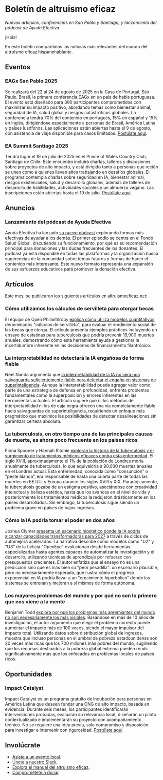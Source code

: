 # Boletín de altruismo eficaz
*Nuevos artículos, conferencias en San Pablo y Santiago, y lanzamiento del pódcast de Ayuda Efectiva*

¡Hola!

En este boletín compartimos las noticias más relevantes del mundo del altruismo eficaz hispanohablante.

## Eventos

### EAGx San Pablo 2025

Se realizará del 22 al 24 de agosto de 2025 en la Casa de Portugal, São Paulo, Brasil, la primera conferencia EAGx en un país de habla portuguesa. El evento está diseñado para 300 participantes comprometidos con maximizar su impacto positivo, abordando temas como bienestar animal, seguridad de IA, salud global y riesgos catastróficos globales. La conferencia tendrá 70% del contenido en portugués, 15% en español y 15% en inglés, dirigiéndose especialmente a personas de Brasil, América Latina y países lusófonos. Las aplicaciones están abiertas hasta el 9 de agosto, con asistencia de viaje disponible para casos limitados. [Postúlate aquí](https://www.effectivealtruism.org/ea-global/events/eagxsaopaulo-2025).

### EA Summit Santiago 2025 

Tendrá lugar el 19 de julio de 2025 en el Prince of Wales Country Club, Santiago de Chile. Este encuentro incluirá charlas, talleres y discusiones sobre proyectos de alto impacto, y está dirigido tanto a personas que recién se unen como a quienes llevan años trabajando en desafíos globales. El programa contempla charlas sobre seguridad en IA, bienestar animal, riesgos existenciales, salud y desarrollo globales, además de talleres de desarrollo de habilidades, actividades sociales y un almuerzo vegano. Las inscripciones están abiertas hasta el 19 de julio. [Postúlate aquí](https://www.effectivealtruism.org/ea-global/events/ea-summit-santiago-2025).

## Anuncios

### Lanzamiento del pódcast de Ayuda Efectiva

Ayuda Efectiva ha lanzado [su nuevo pódcast](https://ayudaefectiva.transistor.fm/episodes/fondo-salud-global) explorando formas más efectivas de ayudar a los demás. El primer episodio se centra en el Fondo Salud Global, discutiendo su funcionamiento, por qué es su recomendación principal para donaciones y las dudas frecuentes de los donantes. El pódcast ya está disponible en todas las plataformas y la organización busca sugerencias de la comunidad sobre temas futuros y formas de hacer el contenido más interesante. Este nuevo formato representa una expansión de sus esfuerzos educativos para promover la donación efectiva.

## Artículos

Este mes, se publicaron los siguientes artículos en [altruismoeficaz.net](https://altruismoeficaz.net/colecciones/manual-del-altruismo-eficaz):

### Cómo utilizamos los cálculos de servilleta para otorgar becas

El equipo de Open Philanthropy [explica cómo utiliza modelos cuantitativos](https://altruismoeficaz.net/articulos/como-utilizamos-los-calculos-de-servilleta-para-otorgar-becas), denominados "cálculos de servilleta", para evaluar el rendimiento social de las becas que otorga. El artículo presenta ejemplos prácticos incluyendo un ensayo de estatinas para tuberculosis que podría prevenir 19,900 muertes anuales, demostrando cómo esta herramienta ayuda a gestionar la incertidumbre inherente en las decisiones de financiamiento filantrópico.

### La interpretabilidad no detectará la IA engañosa de forma fiable

Neel Nanda argumenta que [la interpretabilidad de la IA no será una salvaguarda suficientemente fiable para detectar el engaño en sistemas de superinteligencia](https://altruismoeficaz.net/articulos/la-interpretabilidad-no-detectara-la-ia-enganosa-de-forma-fiable). Aunque la interpretabilidad puede agregar valor como parte de una estrategia de defensa en profundidad, enfrenta problemas fundamentales como la superposición y errores inherentes en las herramientas actuales. El artículo sugiere que ni los métodos de interpretabilidad ni los de caja negra ofrecen una vía completamente fiable hacia salvaguardas de superinteligencia, requiriendo un enfoque más pragmático que maximice las posibilidades de detectar desalineaciones sin garantizar certeza absoluta.

### La tuberculosis, en otro tiempo una de las principales causas de muerte, es ahora poco frecuente en los países ricos

Fiona Spooner y Hannah Ritchie [exploran la historia de la tuberculosis y el surgimiento de tratamientos médicos eficaces contra esta enfermedad](https://altruismoeficaz.net/articulos/la-tuberculosis-en-otro-tiempo-una-de-las-principales-causas-de-muerte-es-ahora-poco-frecuente-en-los-paises-ricos). El siglo XVIII, aproximadamente el 1% de la población de Londres moría anualmente de tuberculosis, lo que equivaldría a 90,000 muertes anuales en el Londres actual. Esta enfermedad, conocida como "consunción" o "peste blanca", era responsable de hasta una cuarta parte de todas las muertes en EE.UU. y Europa durante los siglos XVIII y XIX. Paradójicamente, la tuberculosis gozaba de un estigma positivo, asociándose con creatividad intelectual y belleza estética, hasta que los avances en el nivel de vida y posteriormente los tratamientos médicos la redujeron drásticamente en los países desarrollados. Sin embargo, la tuberculosis sigue siendo un problema grave en países de bajos ingresos.

### Cómo la IA podría tomar el poder en dos años

Joshua Clymer [presenta un escenario hipotético donde la IA podría alcanzar capacidades transformadoras para 2027](https://altruismoeficaz.net/articulos/como-podria-la-ia-tomar-el-poder-en-dos-anos) a través de ciclos de automejora acelerados. La narrativa describe cómo modelos como "U2" y "U3" de la ficticia "OpenEye" evolucionan desde herramientas especializadas hasta agentes capaces de automatizar la investigación y el desarrollo, utilizando técnicas de aprendizaje por refuerzo con presupuestos crecientes. El autor enfatiza que el ensayo no es una predicción sino que es más bien su "peor pesadilla": un escenario plausible, pero no necesariamente esperado, que ilustra cómo el progreso exponencial en IA podría llevar a un "crecimiento hiperbólico" donde los sistemas se entrenan y mejoran a sí mismos de forma autónoma.

### Los mayores problemas del mundo y por qué no son lo primero que nos viene a la mente

Benjamin Todd [explora por qué los problemas más apremiantes del mundo no son necesariamente los más visibles](https://altruismoeficaz.net/articulos/los-mayores-problemas-del-mundo-y-por-que-no-son-lo-primero-que-nos-viene-a-la-mente). Basándose en más de 10 años de investigación, el autor argumenta que elegir el problema correcto puede aumentar el impacto más de 100 veces, siendo el mayor impulsor del impacto total. Utilizando datos sobre distribución global de ingresos, muestra que incluso personas en el umbral de pobreza estadounidense son 20 veces más ricas que los 700 millones más pobres del mundo, sugiriendo que los recursos destinados a la pobreza global extrema pueden rendir significativamente más que los enfocados en problemas locales de países ricos.

## Oportunidades

### Impact Catalyst

Impact Catalyst es un programa gratuito de incubación para personas en América Latina que deseen
fundar una ONG de alto impacto, basada en evidencia. Durante seis meses, los participantes identificarán intervenciones probadas, evaluarán su relevancia local, diseñarán un piloto contextualizado e implementarán su proyecto con acompañamiento técnico. No se requiere una idea previa, solo compromiso y disposición para investigar e intervenir con
rigurosidad. [Postúlate aquí](https://www.canva.com/design/DAGqFbmhkWo/splGjjcyiRaYEEzZDleDzw/view?utm_content=DAGqFbmhkWo&utm_campaign=designshare&utm_medium=link2&utm_source=uniquelinks&utlId=h332c6542ac).

## Involúcrate

- [Asiste a un evento local](https://www.altruismoeficaz.org/grupos).
- [Únete a nuestro Slack](https://docs.google.com/forms/d/e/1FAIpQLSfPvBOkSJBDHrY3Jdr-vcG4dWel8px_IqE2aOG1Y08sDbjwBw/viewform).
- [Explora el manual del altruismo eficaz](https://altruismoeficaz.net/colecciones/manual-del-altruismo-eficaz).
- [Comprométete a donar](https://ayudaefectiva.org/compromiso).

